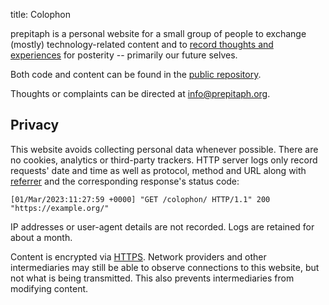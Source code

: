 title: Colophon

prepitaph is a personal website for a small group of people to exchange (mostly)
technology-related content and to
[record thoughts and experiences](https://cagrimmett.com/thoughts/2022/04/26/why-blog/)
for posterity -- primarily our future selves.

Both code and content can be found in the
[public repository](https://github.com/FND/prepitaph).

Thoughts or complaints can be directed at info@prepitaph.org.


Privacy
-------

This website avoids collecting personal data whenever possible. There are no
cookies, analytics or third-party trackers. HTTP server logs only record
requests' date and time as well as protocol, method and URL along with
[referrer](https://en.wikipedia.org/wiki/HTTP_referer) and the corresponding
response's status code:

```
[01/Mar/2023:11:27:59 +0000] "GET /colophon/ HTTP/1.1" 200 "https://example.org/"
```

IP addresses or user-agent details are not recorded. Logs are retained for about
a month.

Content is encrypted via [HTTPS](https://en.wikipedia.org/wiki/HTTPS). Network
providers and other intermediaries may still be able to observe connections to
this website, but not what is being transmitted. This also prevents
intermediaries from modifying content.
